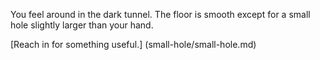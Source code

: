 You feel around in the dark tunnel.  The floor is smooth except for a small hole slightly larger than your hand.

[Reach in for something useful.] (small-hole/small-hole.md)